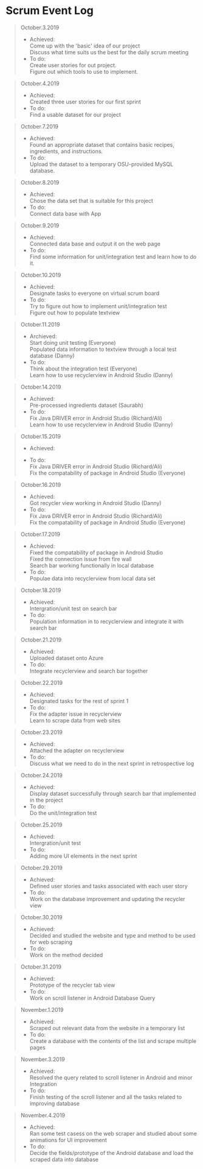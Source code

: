 # Scrum Event Log

>October.3.2019 
>* Achieved:
><br/>Come up with the 'basic' idea of our project
><br/>Discuss what time suits us the best for the daily scrum meeting
>* To do: 
><br/>Create user stories for out project. 
><br/>Figure out which tools to use to implement. 

>October.4.2019 
>* Achieved:
><br/>Created three user stories for our first sprint
>* To do: 
><br/>Find a usable dataset for our project

>October.7.2019 
>* Achieved: 
><br/>Found an appropriate dataset that contains basic recipes, ingredients, and instructions.
>* To do: 
><br/>Upload the dataset to a temporary OSU-provided MySQL database.

>October.8.2019 
>* Achieved: 
><br/>Chose the data set that is suitable for this project
>* To do: 
><br/>Connect data base with App

>October.9.2019 
>* Achieved: 
><br/>Connected data base and output it on the web page
>* To do: 
><br/>Find some information for unit/integration test and learn how to do it.

>October.10.2019 
>* Achieved: 
><br/>Designate tasks to everyone on virtual scrum board
>* To do: 
><br/>Try to figure out how to implement unit/integration test
><br/>Figure out how to populate textview 
  
>October.11.2019 
>* Archieved:
><br/>Start doing unit testing (Everyone) 
><br/>Populated data information to textview through a local test database (Danny) 
>* To do:
><br/>Think about the integration test (Everyone) 
><br/>Learn how to use recyclerview in Android Studio (Danny) 
 
>October.14.2019 
>* Achieved: 
><br/>Pre-processed ingredients dataset (Saurabh) 
>* To do: 
><br/>Fix Java DRIVER error in Android Studio (Richard/Ali) 
><br/>Learn how to use recyclerview in Android Studio (Danny) 
  
>October.15.2019 
>* Achieved: 
>
>* To do: 
><br/> Fix Java DRIVER error in Android Studio (Richard/Ali) 
><br/> Fix the compatability of package in Android Studio (Everyone) 
  
>October.16.2019 
>* Achieved: 
><br/>Got recycler view working in Android Studio (Danny)
>* To do: 
><br/>Fix Java DRIVER error in Android Studio (Richard/Ali) 
><br/>Fix the compatability of package in Android Studio (Everyone) 

>October.17.2019 
>* Achieved:
><br/>Fixed the compatability of package in Android Studio
><br/>Fixed the connection issue from fire wall
><br/>Search bar working functionally in local database
>* To do: 
><br/>Populae data into recyclerview from local data set

>October.18.2019 
>* Achieved: 
><br/>Intergration/unit test on search bar
>* To do: 
><br/>Population information in to recyclerview and integrate it with search bar

>October.21.2019 
>* Achieved: 
><br/>Uploaded dataset onto Azure
>* To do: 
><br/>Integrate recyclerview and search bar together

>October.22.2019 
>* Achieved: 
><br/>Designated tasks for the rest of sprint 1
>* To do: 
><br/>Fix the adapter issue in recyclerview
><br/>Learn to scrape data from web sites

>October.23.2019 
>* Achieved: 
><br/>Attached the adapter on recyclerview
>* To do: 
><br/>Discuss what we need to do in the next sprint in retrospective log

>October.24.2019 
>* Achieved: 
><br/>Display dataset successfully through search bar that implemented in the project
>* To do: 
><br/>Do the unit/integration test

>October.25.2019 
>* Achieved: 
><br/>Intergration/unit test
>* To do: 
><br/>Adding more UI elements in the next sprint

>October.29.2019 
>* Achieved: 
><br/>Defined user stories and tasks associated with each user story
>* To do: 
><br/>Work on the database improvement and updating the recycler view

>October.30.2019 
>* Achieved: 
><br/>Decided and studied the website and type and method to be used for web scraping
>* To do: 
><br/>Work on the method decided

>October.31.2019 
>* Achieved: 
><br/>Prototype of the recycler tab view
>* To do: 
><br/>Work on scroll listener in Android Database Query

>November.1.2019 
>* Achieved: 
><br/>Scraped out relevant data from the website in a temporary list
>* To do: 
><br/>Create a database with the contents of the list and scrape multiple pages

>November.3.2019 
>* Achieved: 
><br/>Resolved the query related to scroll listener in Android and minor Integration
>* To do: 
><br/>Finish testing of the scroll listener and all the tasks related to improving database

>November.4.2019 
>* Achieved: 
><br/>Ran some test casess on the web scraper and studied about some animations for UI improvement
>* To do: 
><br/>Decide the fields/prototype of the Android database and load the scraped data into database



<!--- Template
>October..2019 
>* Achieved: 
><br/>
>* To do: 
><br/>
--->
